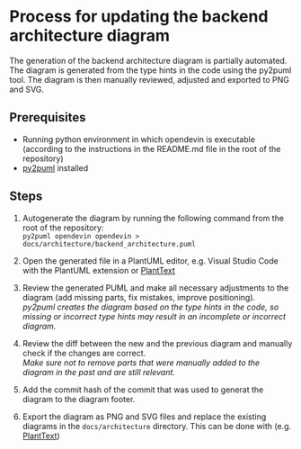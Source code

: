 <h1 id="process-for-updating-the-backend-architecture-diagram">Process for updating the backend architecture diagram</h1>

<p>The generation of the backend architecture diagram is partially automated. The diagram is generated from the type hints in the code using the py2puml tool. The diagram is then manually reviewed, adjusted and exported to PNG and SVG.</p>

<h2 id="prerequisites">Prerequisites</h2>

<ul>
<li>Running python environment in which opendevin is executable (according to the instructions in the README.md file in the root of the repository)</li>
<li><a href="https://github.com/lucsorel/py2puml" target="_blank">py2puml</a> installed</li>
</ul>

<h2 id="steps">Steps</h2>

<ol>
<li><p>Autogenerate the diagram by running the following command from the root of the repository:<br>
<code>py2puml opendevin opendevin &gt; docs/architecture/backend_architecture.puml</code></p></li>

<li><p>Open the generated file in a PlantUML editor, e.g. Visual Studio Code with the PlantUML extension or <a href="https://www.planttext.com/" target="_blank">PlantText</a></p></li>

<li><p>Review the generated PUML and make all necessary adjustments to the diagram (add missing parts, fix mistakes, improve positioning).<br>
<em>py2puml creates the diagram based on the type hints in the code, so missing or incorrect type hints may result in an incomplete or incorrect diagram.</em></p></li>

<li><p>Review the diff between the new and the previous diagram and manually check if the changes are correct.<br>
<em>Make sure not to remove parts that were manually added to the diagram in the past and are still relevant.</em></p></li>

<li><p>Add the commit hash of the commit that was used to generat the diagram to the diagram footer.</p></li>

<li><p>Export the diagram as PNG and SVG files and replace the existing diagrams in the <code>docs/architecture</code> directory. This can be done with (e.g. <a href="https://www.planttext.com/" target="_blank">PlantText</a>)</p></li>
</ol>
